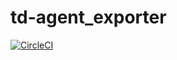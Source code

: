 # td-agent_exporter

[![CircleCI](https://circleci.com/gh/matsumana/td-agent_exporter/tree/master.svg?style=shield)][circleci]

[circleci]: https://circleci.com/gh/matsumana/td-agent_exporter
